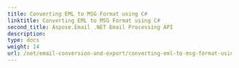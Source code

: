 ```yaml
---
title: Converting EML to MSG Format using C#
linktitle: Converting EML to MSG Format using C#
second_title: Aspose.Email .NET Email Processing API
description: 
type: docs
weight: 14
url: /net/email-conversion-and-export/converting-eml-to-msg-format-using-csharp/
---
```

